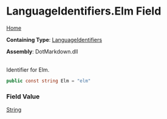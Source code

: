# LanguageIdentifiers\.Elm Field

[Home](../../../README.md)

**Containing Type**: [LanguageIdentifiers](../README.md)

**Assembly**: DotMarkdown\.dll

\
Identifier for Elm\.

```csharp
public const string Elm = "elm"
```

### Field Value

[String](https://docs.microsoft.com/en-us/dotnet/api/system.string)


